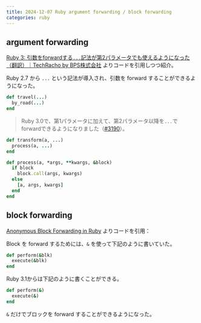 ```yaml
---
title: 2024-12-07 Ruby argument forwarding / block forwarding
categories: ruby
---
```


## argument forwarding

[Ruby 3: 引数をforwardする`...`記法が第2パラメータでも使えるようになった（翻訳）｜TechRacho by BPS株式会社](https://techracho.bpsinc.jp/hachi8833/2020_11_06/99916) よりコードを引用しつつ紹介。

Ruby 2.7 から `...` という記法が導入され、引数を forward することができるようになった。

```rb
def travel(...)
  by_road(...)
end
```

> Ruby 3.0で、第1パラメータに加えて、第2パラメータ以降を`...`でforwardできるようになりました（[#3190](https://github.com/ruby/ruby/pull/3190)）。

```rb
def transform(a, ...)
  process(a, ...)
end

def process(a, *args, **kwargs, &block)
  if block
    block.call(args, kwargs)
  else
    [a, args, kwargs]
  end
end
```

## block forwarding

[Anonymous Block Forwarding in Ruby](https://www.writesoftwarewell.com/anonymous-block-forwarding-in-ruby/) よりコードを引用：

Block を forward するためには、`&` を使って下記のように書いていた。

```rb
def perform(&blk)
  execute(&blk)
end
```

Ruby 3.1からは下記のように書くことができる。

```rb
def perform(&)
  execute(&)
end
```

`&` だけでブロックを forward することができるようになった。
